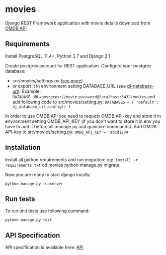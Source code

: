 # movies
Django REST Framework application with movie details download from [OMDB API](http://www.omdbapi.com/)

## Requirements
Install PostgreSQL 11.4+, Python 3.7 and Django 2.1

Create postgres account for REST application. Configure your postgres database:
* src/movies/settings.py ([see more](https://docs.djangoproject.com/en/2.1/ref/settings/#databases)) 
* or export it in environment setting DATABASE_URL (see [dj-database-url](https://github.com/jacobian/dj-database-url)). Example:
```DATABASE_URL=postgres://movie:password@localhost:5432/movies```
and add following code to src/movies/setting.py:
```DATABASES = { 'default': dj_database_url.config() }```

In order to use OMDB API you need to request OMDB API-key and store it in environment setting OMDB_API_KEY (if you don't want to store it in env you have to add it before all manage.py and gunicorn commands).
Add OMDB API-key to src/movies/setting.py:
```OMDB_API_KEY = 'abcd1234'```

## Installation
Install all python requirements and run migration:
```pip install -r requirements.txt```
cd movies
python manage.py migrate

Now you are ready to start django locally:

```python manage.py runserver```

## Run tests
To run unit tests use following command:

```python manage.py test```

## API Specification
API specification is available here: [API](API.md)
